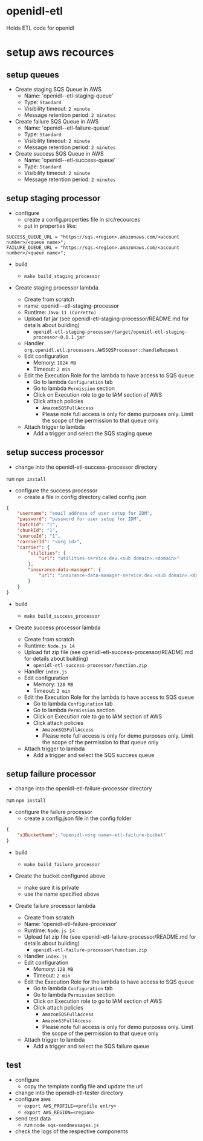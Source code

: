 # openidl-etl

Holds ETL code for openidl

# setup aws recources

## setup queues

-   Create staging SQS Queue in AWS
    -   Name: 'openidl-<org>-etl-staging-queue'
    -   Type: `Standard`
    -   Visibility timeout: `2 minute`
    -   Message retention period: `2 minutes`
-   Create failure SQS Queue in AWS
    -   Name: 'openidl-<org>-etl-failure-queue'
    -   Type: `Standard`
    -   Visibility timeout: `2 minute`
    -   Message retention period: `2 minutes`
-   Create success SQS Queue in AWS
    -   Name: 'openidl-<org>-etl-success-queue'
    -   Type: `Standard`
    -   Visibility timeout: `2 minute`
    -   Message retention period: `2 minutes`

## setup staging processor

-   configure
    -   create a config.properties file in src/recources
    -   put in properties like:

```
SUCCESS_QUEUE_URL = "https://sqs.<region>.amazonaws.com/<account number>/<queue name>";
FAILURE_QUEUE_URL = "https://sqs.<region>.amazonaws.com/<account number>/<queue name>";
```

-   build

    -   `make build_staging_processor`

-   Create staging processor lambda
    -   Create from scratch
    -   name: openidl-<org name>-etl-staging-processor
    -   Runtime: `Java 11 (Corretto)`
    -   Upload fat jar (see openidl-etl-staging-processor/README.md for details about building)
        -   `openidl-etl-staging-processor/target/openidl-etl-staging-processor-0.0.1.jar`
    -   Handler
        `org.openidl.etl.processors.AWSSQSProcessor::handleRequest`
    -   Edit configuration
        -   Memory: `1024 MB`
        -   Timeout: `2 min`
    -   Edit the Execution Role for the lambda to have access to SQS queue
        -   Go to lambda `Configuration` tab
        -   Go to lambda `Permission` section
        -   Click on Execution role to go to IAM section of AWS
        -   Click attach policies
            -   `AmazonSQSFullAccess`
            -   Please note full access is only for demo purposes only. Limit the scope of the permission to that queue only
    -   Attach trigger to lambda
        -   Add a trigger and select the SQS staging queue

## setup success processor

-   change into the openidl-etl-success-processor directory

run `npm install`

-   configure the success processor
    -   create a file in config directory called config.json

```json
{
    "username": "email address of user setup for IDM",
    "password": "password for user setup for IDM",
    "batchId": "1",
    "chunkId": "1",
    "sourceId": "1",
    "carrierId": "<org id>",
    "carrier": {
        "utilities": {
            "url": "utilities-service.dev.<sub domain>.<domain>"
        },
        "insurance-data-manager": {
            "url": "insurance-data-manager-service.dev.<sub domain>.<domain>"
        }
    }
}
```

-   build

    -   `make build_success_processor`

-   Create success processor lambda
    -   Create from scratch
    -   Runtime: `Node.js 14`
    -   Upload fat zip file (see openidl-etl-success-processor/README.md for details about building)
        -   `openidl-etl-success-processor/function.zip`
    -   Handler
        `index.js`
    -   Edit configuration
        -   Memory: `128 MB`
        -   Timeout: `2 min`
    -   Edit the Execution Role for the lambda to have access to SQS queue
        -   Go to lambda `Configuration` tab
        -   Go to lambda `Permission` section
        -   Click on Execution role to go to IAM section of AWS
        -   Click attach policies
            -   `AmazonSQSFullAccess`
            -   Please note full access is only for demo purposes only. Limit the scope of the permission to that queue only
    -   Attach trigger to lambda
        -   Add a trigger and select the SQS success queue

## setup failure processor

-   change into the openidl-etl-failure-processor directory

run `npm install`

-   configure the failure processor
    -   create a config.json file in the config folder

```json
{
    "s3BucketName": "openidl-<org name>-etl-failure-bucket"
}
```

-   build

    -   `make build_failure_processor`

-   Create the bucket configured above

    -   make sure it is private
    -   use the name specified above

-   Create failure processor lambda

    -   Create from scratch
    -   Name: 'openidl-etl-failure-processor'
    -   Runtime: `Node.js 14`
    -   Upload fat zip file (see openidl-etl-failure-processor/README.md for details about building)
        -   `openidl-etl-failure-processor\function.zip`
    -   Handler
        `index.js`
    -   Edit configuration
        -   Memory: `128 MB`
        -   Timeout: `2 min`
    -   Edit the Execution Role for the lambda to have access to SQS queue
        -   Go to lambda `Configuration` tab
        -   Go to lambda `Permission` section
        -   Click on Execution role to go to IAM section of AWS
        -   Click attach policies
            -   `AmazonSQSFullAccess`
            -   `AmazonS3FullAccess`
            -   Please note full access is only for demo purposes only. Limit the scope of the permission to that queue only
    -   Attach trigger to lambda
        -   Add a trigger and select the SQS failure queue

## test

-   configure
    -   copy the template config file and update the url
-   change into the openidl-etl-tester directory
-   configure aws
    -   `export AWS_PROFILE=<profile entry>`
    -   `export AWS_REGION=<region>`
-   send test data
    -   run `node sqs-sendmessages.js`
-   check the logs of the respective components
